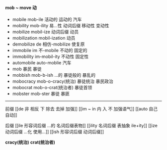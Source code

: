 #### mob ~ move 动

- mobile  mob-ile 活动的  运动的 汽车
- mobility mob-ility 易...性 动词后缀  移动性 变动性
- mobilize mobil-ize 动词后缀  动员
- mobilization mobil-ization 动员
- demobilize de 相仿-mobilize 使复原
- immobile im 不-mobile 不动的 固定的
- immobility im-mobil-ity  不动性 固定性
- automobile auto-moblie 汽车
- mob 暴民 暴徒
- mobbish mob-b-ish ...的 暴徒般的 暴乱的
- mobocracy mob-o-cracy(统治)  暴徒统治  暴民政治
- mobocrat mob-o-crat(统治者) 暴徒首领
- mobster mob-ster 暴徒 暴匪

---
前缀
[[de   非 相反 下 除去 去掉 加强]]
[[im  ~ in 内 入  不 加强语气]]
[[auto  自己  自动]]

后缀
[[ile 形容词后缀  ...的  名词后缀表物]]
[[ility 名词后缀 表抽象  ile+ity]]
[[ize 动词后缀 ...化 使用...]]
[[ish 形容词后缀  动词后缀]]

**cracy(统治)**
**crat(统治者)**